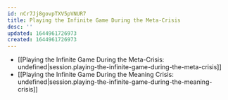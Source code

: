 ```yaml
---
id: nCr7Jj8govpTXV5pVNUR7
title: Playing the Infinite Game During the Meta-Crisis
desc: ''
updated: 1644961726973
created: 1644961726973
---
```


- [[Playing the Infinite Game During the Meta-Crisis: undefined|session.playing-the-infinite-game-during-the-meta-crisis]]
- [[Playing the Infinite Game During the Meaning Crisis: undefined|session.playing-the-infinite-game-during-the-meaning-crisis]]
